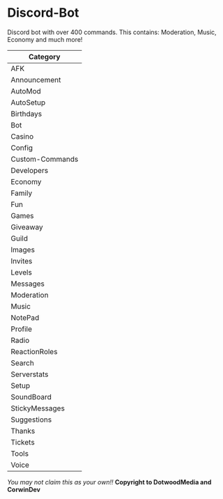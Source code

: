 # Discord-Bot
Discord bot with over 400 commands.
This contains: Moderation, Music, Economy and much more!

| Category | 
| ------------- | 
| AFK | 
| Announcement | 
| AutoMod |
| AutoSetup |
| Birthdays |
| Bot | 
| Casino |
| Config | 
| Custom-Commands | 
| Developers |
| Economy |
| Family | 
| Fun |
| Games |
| Giveaway |
| Guild |
| Images |
| Invites |
| Levels |
| Messages |
| Moderation |
| Music |
| NotePad |
| Profile |
| Radio |
| ReactionRoles |
| Search |
| Serverstats | 
| Setup |
| SoundBoard |
| StickyMessages |
| Suggestions |
| Thanks |
| Tickets |
| Tools |
| Voice |

*You may not claim this as your own!!*
**Copyright to DotwoodMedia and CorwinDev**